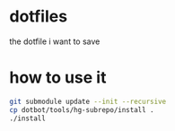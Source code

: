 # dotfiles
the dotfile i want to save

# how to use it
```bash
git submodule update --init --recursive
cp dotbot/tools/hg-subrepo/install .
./install
```
